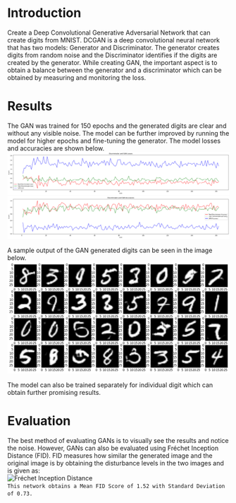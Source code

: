 # Introduction
Create a Deep Convolutional Generative Adversarial Network that can create digits from MNIST. DCGAN is a deep convolutional neural network that has two models: Generator and Discriminator. The generator creates digits from random noise and the Discriminator identifies if the digits are created by the generator. While creating GAN, the important aspect is to obtain a balance between the generator and a discriminator which can be obtained by measuring and monitoring the loss.  
  
# Results
The GAN was trained for 150 epochs and the generated digits are clear and without any visible noise. The model can be further improved by running the model for higher epochs and fine-tuning the generator. The model losses and accuracies are shown below.  
![Losses](./PlotsAndImages/Losses.png)  
![Accuracies](./PlotsAndImages/Accuracies.png)  
  
A sample output of the GAN generated digits can be seen in the image below.  
![GAN Generated Image](./PlotsAndImages/image_150.jpg)  
  
The model can also be trained separately for individual digit which can obtain further promising results.  
  
# Evaluation
The best method of evaluating GANs is to visually see the results and notice the noise. However, GANs can also be evaluated using Fréchet Inception Distance (FID). FID measures how similar the generated image and the original image is by obtaining the disturbance levels in the two images and is given as:  
![Fréchet Inception Distance](https://miro.medium.com/max/1400/1*tJmwViZesuFM89TcVN7J3A.png)  
`This network obtains a Mean FID Score of 1.52 with Standard Deviation of 0.73.`  
  